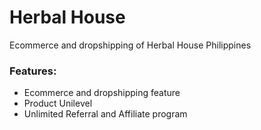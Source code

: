 # Herbal House
Ecommerce and dropshipping of Herbal House Philippines

### Features:
* Ecommerce and dropshipping feature
* Product Unilevel
* Unlimited Referral and Affiliate program
